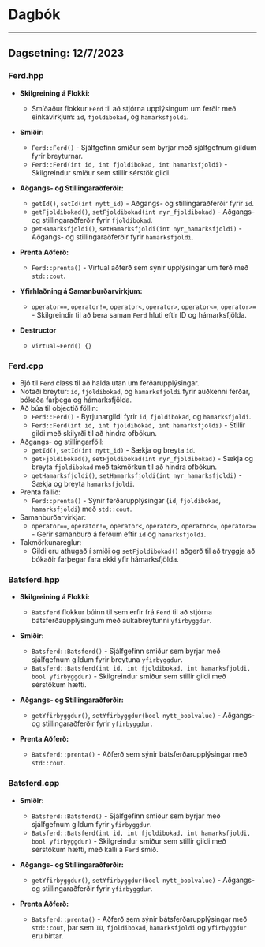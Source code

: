 # Dagbók
---
## **Dagsetning: 12/7/2023**  
### Ferd.hpp
  - **Skilgreining á Flokki:**
    - Smíðaður flokkur `Ferd` til að stjórna upplýsingum um ferðir með einkavirkjum: `id`, `fjoldibokad`, og `hamarksfjoldi`.
  
  - **Smiðir:**
    - `Ferd::Ferd()` - Sjálfgefinn smiður sem byrjar með sjálfgefnum gildum fyrir breyturnar.
    - `Ferd::Ferd(int id, int fjoldibokad, int hamarksfjoldi)` - Skilgreindur smiður sem stillir sérstök gildi.
  
  - **Aðgangs- og Stillingaraðferðir:**
    - `getId()`, `setId(int nytt_id)` - Aðgangs- og stillingaraðferðir fyrir `id`.
    - `getFjoldibokad()`, `setFjoldibokad(int nyr_fjoldibokad)` - Aðgangs- og stillingaraðferðir fyrir `fjoldibokad`.
    - `getHamarksfjoldi()`, `setHamarksfjoldi(int nyr_hamarksfjoldi)` - Aðgangs- og stillingaraðferðir fyrir `hamarksfjoldi`.
  
  - **Prenta Aðferð:**
    - `Ferd::prenta()` - Virtual aðferð sem sýnir upplýsingar um ferð með `std::cout`.
  
  - **Yfirhlaðning á Samanburðarvirkjum:**
    - `operator==`, `operator!=`, `operator<`, `operator>`, `operator<=`, `operator>=` - Skilgreindir til að bera saman `Ferd` hluti eftir ID og     hámarksfjölda.
  - **Destructor**
    - `virtual~Ferd() {}`

### Ferd.cpp
  - Bjó til `Ferd` class til að halda utan um ferðarupplýsingar.
  - Notaði breytur: `id`, `fjoldibokad`, og `hamarksfjoldi` fyrir auðkenni ferðar, bókaða farþega og hámarksfjölda.
  - Að búa til objectið föllin:
    - `Ferd::Ferd()` - Byrjunargildi fyrir `id`, `fjoldibokad`, og `hamarksfjoldi`.
    - `Ferd::Ferd(int id, int fjoldibokad, int hamarksfjoldi)` - Stillir gildi með skilyrði til að hindra ofbókun.
  - Aðgangs- og stillingarföll:
    - `getId()`, `setId(int nytt_id)` - Sækja og breyta `id`.
    - `getFjoldibokad()`, `setFjoldibokad(int nyr_fjoldibokad)` - Sækja og breyta `fjoldibokad` með takmörkun til að hindra ofbókun.
    - `getHamarksfjoldi()`, `setHamarksfjoldi(int nyr_hamarksfjoldi)` - Sækja og breyta `hamarksfjoldi`.
  - Prenta fallið:
    - `Ferd::prenta()` - Sýnir ferðarupplýsingar (`id`, `fjoldibokad`, `hamarksfjoldi`) með `std::cout`.
  - Samanburðarvirkjar:
    - `operator==`, `operator!=`, `operator<`, `operator>`, `operator<=`, `operator>=` - Gerir samanburð á ferðum eftir `id` og `hamarksfjoldi`.
  - Takmörkunareglur:
    - Gildi eru athugað í smiði og `setFjoldibokad()` aðgerð til að tryggja að bókaðir farþegar fara ekki yfir hámarksfjölda.

### Batsferd.hpp
  - **Skilgreining á Flokki:**
    - `Batsferd` flokkur búinn til sem erfir frá `Ferd` til að stjórna bátsferðaupplýsingum með aukabreytunni `yfirbyggdur`.
  
  - **Smiðir:**
    - `Batsferd::Batsferd()` - Sjálfgefinn smiður sem byrjar með sjálfgefnum gildum fyrir breytuna `yfirbyggdur`.
    - `Batsferd::Batsferd(int id, int fjoldibokad, int hamarksfjoldi, bool yfirbyggdur)` - Skilgreindur smiður sem stillir gildi með sérstökum hætti.
  
  - **Aðgangs- og Stillingaraðferðir:**
    - `getYfirbyggdur()`, `setYfirbyggdur(bool nytt_boolvalue)` - Aðgangs- og stillingaraðferðir fyrir `yfirbyggdur`.
  
  - **Prenta Aðferð:**
    - `Batsferd::prenta()` - Aðferð sem sýnir bátsferðarupplýsingar með `std::cout`.

### Batsferd.cpp
  - **Smiðir:**
    - `Batsferd::Batsferd()` - Sjálfgefinn smiður sem byrjar með sjálfgefnum gildum fyrir `yfirbyggdur`.
    - `Batsferd::Batsferd(int id, int fjoldibokad, int hamarksfjoldi, bool yfirbyggdur)` - Skilgreindur smiður sem stillir gildi með sérstökum hætti, með kalli á `Ferd` smið.
  
  - **Aðgangs- og Stillingaraðferðir:**
    - `getYfirbyggdur()`, `setYfirbyggdur(bool nytt_boolvalue)` - Aðgangs- og stillingaraðferðir fyrir `yfirbyggdur`.
  
  - **Prenta Aðferð:**
    - `Batsferd::prenta()` - Aðferð sem sýnir bátsferðarupplýsingar með `std::cout`, þar sem `ID`, `fjoldibokad`, `hamarksfjoldi` og `yfirbyggdur` eru birtar.
